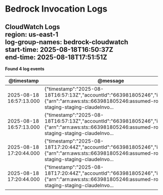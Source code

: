 ﻿# Bedrock Invocation Logs

**CloudWatch Logs**  
region: us-east-1  
log-group-names: bedrock-cloudwatch  
start-time: 2025-08-18T16:50:37Z  
end-time: 2025-08-18T17:51:51Z  
---
**Found 4 log events**

| @timestamp | @message |
| --- | --- |
| 2025-08-18 16:57:13.000 | {"timestamp":"2025-08-18T16:57:13Z","accountId":"663981805246","identity":{"arn":"arn:aws:sts::663981805246:assumed-role/ie-staging-staging-claudeInvo... |
| 2025-08-18 16:57:13.000 | {"timestamp":"2025-08-18T16:57:13Z","accountId":"663981805246","identity":{"arn":"arn:aws:sts::663981805246:assumed-role/ie-staging-staging-claudeInvo... |
| 2025-08-18 17:20:44.000 | {"timestamp":"2025-08-18T17:20:44Z","accountId":"663981805246","identity":{"arn":"arn:aws:sts::663981805246:assumed-role/ie-staging-staging-claudeInvo... |
| 2025-08-18 17:20:44.000 | {"timestamp":"2025-08-18T17:20:44Z","accountId":"663981805246","identity":{"arn":"arn:aws:sts::663981805246:assumed-role/ie-staging-staging-claudeInvo... |


